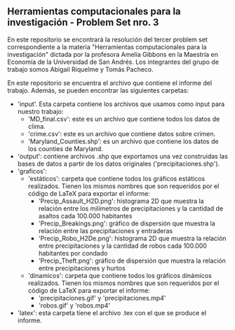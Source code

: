 
## Herramientas computacionales para la investigación - Problem Set nro. 3

En este repositorio se encontrará la resolución del tercer problem set correspondiente a la materia "Herramientas computacionales para la investigación" dictada por la profesora Amelia Gibbons en la Maestría en Economía de la Universidad de San Andrés. Los integrantes del grupo de trabajo somos Abigail Riquelme y Tomás Pacheco.

En este repositorio se encuentra el archivo que contiene el informe del trabajo. Además, se pueden encontrar las siguientes carpetas:
* 'input'. Esta carpeta contiene los archivos que usamos como input para nuestro trabajo:
  * 'MD_final.csv': este es un archivo que contiene todos los datos de clima. 
  * 'crime.csv': este es un archivo que contiene datos sobre crimen. 
  * 'Maryland_Counties.shp': es un archivo que contiene los datos de los counties de Maryland. 
* 'output': contiene archivos .shp que exportamos una vez construidas las bases de datos a partir de los datos originales ('precipitaciones.shp').
* 'graficos':
  * 'estáticos': carpeta que contiene todos los gráficos estáticos realizados. Tienen los mismos nombres que son requeridos por el código de LaTeX para exportar el informe: 
    * 'Precip_Assault_H2D.png': histograma 2D que muestra la relación entre los milímetros de precipitaciones y la cantidad de asaltos cada 100.000 habitantes
    * 'Precip_Breakings.png': gráfico de dispersión que muestra la relación entre las precipitaciones y entraderas
    * 'Precip_Robo_H2De.png': histograma 2D que muestra la relación entre precipitaciones y la cantidad de robos cada 100.000 habitantes por condado
    * 'Precip_Theft.png': gráfico de dispersión que muestra la relación entre precipitaciones y hurtos
  * 'dinamicos': carpeta que contiene todos los gráficos dinámicos realizados. Tienen los mismos nombres que son requeridos por el código de LaTeX para exportar el informe: 
    * 'precipitaciones.gif' y 'precipitaciones.mp4'
    * 'robos.gif' y 'robos.mp4'
* 'latex': esta carpeta tiene el archivo .tex con el que se produce el informe. 
 
